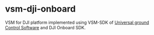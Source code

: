 vsm-dji-onboard
===========

VSM for DJI platform implemented using VSM-SDK of [Universal ground Control Software](http://www.ugcs.com/ "UgCS") and DJI Onboard SDK.
